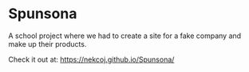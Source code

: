 # Spunsona

A school project where we had to create a site for a fake company and make up their products.

Check it out at:
https://nekcoj.github.io/Spunsona/
